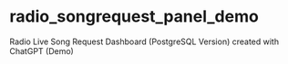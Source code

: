 # radio_songrequest_panel_demo
Radio Live Song Request Dashboard (PostgreSQL Version) created with ChatGPT (Demo)
